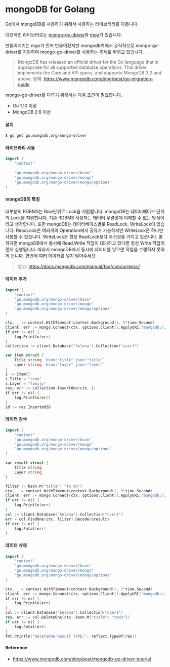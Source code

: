 # mongoDB for Golang
Go에서 mongoDB를 사용하기 위해서 사용하는 라이브러리를 다룹니다.

대표적인 라이브러로는 [mongo-go-driver](https://github.com/mongodb/mongo-go-driver)와 [mgo](https://github.com/globalsign/mgo)가 있습니다.

만들어지기는 mgo가 먼저 만들어졌지만 mongodb측에서 공식적으로 mongo-go-driver를 지원하며 mongo-go-driver를 사용하는 추세로 바뀌고 있습니다.

> MongoDB has released an official driver for the Go language that is appropriate for all supported database operations. This driver implements the Core and API specs, and supports MongoDB 3.2 and above. 발췌: https://www.mongodb.com/blog/post/go-migration-guide

mongo-go-driver를 다루기 위해서는 다음 조건이 필요합니다.
- Go 1.10 이상
- MongoDB 2.6 이상

#### 설치

```bash
$ go get go.mongodb.org/mongo-driver
```

#### 라이브라리 사용

```go
import (
    "context"
    
    "go.mongodb.org/mongo-driver/bson"
    "go.mongodb.org/mongo-driver/mongo"
    "go.mongodb.org/mongo-driver/mongo/options"
)
```

#### mongoDB의 특징
대부분의 RDBMS는 Row단위로 Lock을 지원합니다.
mongoDB는 데이터베이스 단위의 Lock을 지원합니다.
기존 RDBMS 사용자는 데이터 무결성에 이해할 수 없는 방식이라고 생각합니다.
또한 mongoDB는 데이터베이스별로 ReadLock, WriteLock이 있습니다. ReadLock은 여러개의 Operation에서 공유가 가능하지만 WriteLock은 하나만 사용할 수 있습니다. WriteLock은 항상 ReadLock보다 우선권을 가지고 있습니다.
말하자면 mongoDB에서 동시에 Read,Write 작업이 대기하고 있다면 항상 Write 작업이 먼저 실행됩니다.
따라서 mongoDB에서 동시에 데이터를 넣으면 작업을 수행하지 못하게 됩니다. 한번에 여러 데이터를 넣지 말아주세요.

> 참고: https://docs.mongodb.com/manual/faq/concurrency/

#### 데이터 추가
```go
import (
    "context"
    "go.mongodb.org/mongo-driver/bson"
    "go.mongodb.org/mongo-driver/mongo"
    "go.mongodb.org/mongo-driver/mongo/options"
)

ctx, _ := context.WithTimeout(context.Background(), 5*time.Second)
client, err := mongo.Connect(ctx, options.Client().ApplyURI("mongodb://localhost:27017"))
if err != nil {
    log.Println(err)
}
collection := client.Database("kelena").Collection("user1")

var Item struct {
    Title string `bson:"title" json:"title"`
    Layer string `bson:"layer" json:"layer"`
}
i := Item{}
i.Title = "todo"
i.Layer = "family"
res, err := collection.InsertOne(ctx, i)
if err != nil {
    log.Println(err)
}
id := res.InsertedID
```

#### 데이터 검색

```go
import (
    "context"
    "go.mongodb.org/mongo-driver/bson"
    "go.mongodb.org/mongo-driver/mongo"
    "go.mongodb.org/mongo-driver/mongo/options"
)

var result struct {
    Title string
    Layer string
}

filter := bson.M{"title": "to do"}
ctx, _ = context.WithTimeout(context.Background(), 5*time.Second)
client, err := mongo.Connect(ctx, options.Client().ApplyURI("mongodb://localhost:27017"))
if err != nil {
    log.Println(err)
}
col := client.Database("kelena").Collection("user1")
err = col.FindOne(ctx, filter).Decode(&result)
if err != nil {
    log.Fatal(err)
}
```

#### 데이터 삭제

```go
import (
    "context"
    "go.mongodb.org/mongo-driver/bson"
    "go.mongodb.org/mongo-driver/mongo"
    "go.mongodb.org/mongo-driver/mongo/options"
)

ctx, _ = context.WithTimeout(context.Background(), 5*time.Second)
client, err := mongo.Connect(ctx, options.Client().ApplyURI("mongodb://localhost:27017"))
if err != nil {
    log.Println(err)
}
col := client.Database("kelena").Collection("user1")
res, err := col.DeleteOne(ctx, bson.M{"title": "todo"})
if err != nil {
    log.Fatal(err)
}
fmt.Println("DeleteOne Result TYPE:", reflect.TypeOf(res))
```

#### Reference
- https://www.mongodb.com/blog/post/mongodb-go-driver-tutorial